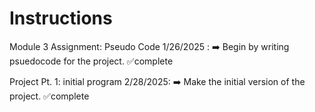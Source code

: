 # Instructions  

Module 3 Assignment: Pseudo Code 1/26/2025 : ➡️
  Begin by writing psuedocode for the project. ✅complete

Project Pt. 1: initial program 2/28/2025: ➡️
  Make the initial version of the project. ✅complete

